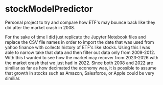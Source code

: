 # stockModelPredictor
Personal project to try and compare how ETF's may bounce back like they did after the market crash in 2008.

For the sake of time I did just replicate the Jupyter Notebook files and replace the CSV file names in order to import the date
that was used from yahoo finance with collects history of ETF's like stocks. Using this I was able to narrow take that data and then
filter out data only from 2009-2012. With this I wanted to see how the market may recover from 2023-2026 with the market crash
that we just had in 2022. Since both 2008 and 2022 are similiar as far as how decimated the economy was, it is possible to assume that
growth in stocks such as Amazon, Salesforce, or Apple could be very similiar. 
